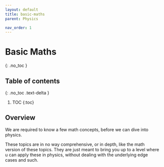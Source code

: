 ```yaml
---
layout: default
title: basic-maths
parent: Physics

nav_order: 1
---
```


# Basic Maths
{: .no_toc }

## Table of contents
{: .no_toc .text-delta }

1. TOC
{:toc}


## Overview
We are required to know a few math concepts, before we can dive into physics.

These topics are in no way comprehensive, or in depth, like the math version of these topics. They are just meant to bring you up to a level where u can apply these in physics, without dealing with the underlying edge cases and such.
